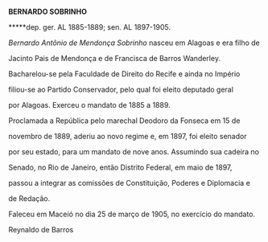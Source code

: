 **BERNARDO SOBRINHO**



**\***dep. ger. AL 1885-1889; sen. AL 1897-1905.



*Bernardo Antônio de Mendonça Sobrinho* nasceu em Alagoas e era filho de

Jacinto Pais de Mendonça e de Francisca de Barros Wanderley.



Bacharelou-se pela Faculdade de Direito do Recife e ainda no Império

filiou-se ao Partido Conservador, pelo qual foi eleito deputado geral

por Alagoas. Exerceu o mandato de 1885 a 1889.



Proclamada a República pelo marechal Deodoro da Fonseca em 15 de

novembro de 1889, aderiu ao novo regime e, em 1897, foi eleito senador

por seu estado, para um mandato de nove anos. Assumindo sua cadeira no

Senado, no Rio de Janeiro, então Distrito Federal, em maio de 1897,

passou a integrar as comissões de Constituição, Poderes e Diplomacia e

de Redação.



Faleceu em Maceió no dia 25 de março de 1905, no exercício do mandato.



Reynaldo de Barros



